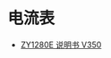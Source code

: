 # 电流表

- [ZY1280E 说明书 V350](https://static-wiki.inxiny.cn/%E7%A1%AC%E4%BB%B6/%E9%85%8D%E4%BB%B6/%E7%94%B5%E6%B5%81%E8%A1%A8/ZY1280E%20%E8%AF%B4%E6%98%8E%E4%B9%A6%20V350.pdf)

